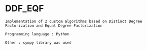 # DDF_EQF

    Implementation of 2 custom algorithms based on Distinct Degree Factorization and Equal Degree Factorization
    
    Programming language : Python
    
    Other : sympy library was used
